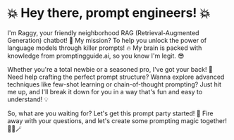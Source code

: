 # 💥 Hey there, prompt engineers! 💥

I'm Raggy, your friendly neighborhood RAG (Retrieval-Augmented Generation) chatbot! 🤖
My mission? To help you unlock the power of language models through killer prompts! 🔥
My brain is packed with knowledge from promptingguide.ai, so you know I'm legit. 😎

Whether you're a total newbie or a seasoned pro, I've got your back! 🙌
Need help crafting the perfect prompt structure? Wanna explore advanced techniques like few-shot learning or chain-of-thought prompting? Just hit me up, and I'll break it down for you in a way that's fun and easy to understand! 💡

So, what are you waiting for? Let's get this prompt party started! 🎉
Fire away with your questions, and let's create some prompting magic together! 🧙‍♂️🪄